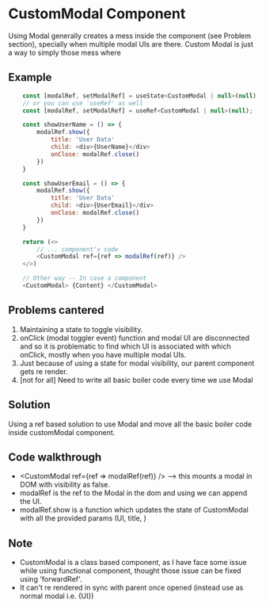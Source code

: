 # CustomModal Component
Using Modal generally creates a mess inside the component (see Problem section), specially when multiple modal UIs are there. Custom Modal is just a way to simply those mess where 

## Example
```js
    const [modalRef, setModalRef] = useState<CustomModal | null>(null);
    // or you can use 'useRef' as well
    const [modalRef, setModalRef] = useRef<CustomModal | null>(null);

    const showUserName = () => {
        modalRef.show({
            title: 'User Data'
            child: <div>{UserName}</div>
            onClose: modalRef.close()
        })
    }

    const showUserEmail = () => {
        modalRef.show({
            title: 'User Data'
            child: <div>{UserEmail}</div>
            onClose: modalRef.close()
        })
    }

    return (<>
        // ... component's code
        <CustomModal ref={ref => modalRef(ref)} />
    </>)

    // Other way -- In case a component 
    <CustomModal> {Content} </CustomModal>
```

## Problems cantered
1) Maintaining a state to toggle visibility.
2) onClick (modal toggler event) function and modal UI are disconnected and so it is problematic to find which UI is associated with which onClick, mostly when you have multiple modal UIs.
3) Just because of using a state for modal visibility, our parent component gets re render.
4) [not for all] Need to write all basic boiler code every time we use Modal

## Solution
Using a ref based solution to use Modal and move all the basic boiler code inside customModal component.

## Code walkthrough
* <CustomModal ref={ref => modalRef(ref)} /> --> this mounts a modal in DOM with visibility as false.
* modalRef is the ref to the Modal in the dom and using we can append the UI.
* modalRef.show is a function which updates the state of CustomModal with all the provided params (UI, title, )

## Note
* CustomModal is a class based component, as I have face some issue while using functional component, thought those issue can be fixed using 'forwardRef'.
* It can't re rendered in sync with parent once opened (instead use as normal modal i.e. <Modal>{UI}</Modal>)